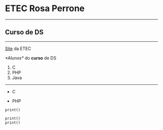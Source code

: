 # ETEC Rosa Perrone
---
## Curso de DS
---

[Site](http://rosaperrone.com.br/) da ETEC

_\*Alunos\*_ do __curso__ de DS

1. C
2. PHP
3. Java
---
+ C
- PHP

`print()`

```
print()
print()
```






